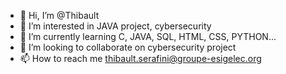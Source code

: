 - 👋 Hi, I’m @Thibault
- 👀 I’m interested in JAVA project, cybersecurity
- 🌱 I’m currently learning C, JAVA, SQL, HTML, CSS, PYTHON...
- 💞️ I’m looking to collaborate on cybersecurity project
- 📫 How to reach me thibault.serafini@groupe-esigelec.org

<!---
Thibault2001/Thibault2001 is a ✨ special ✨ repository because its `README.md` (this file) appears on your GitHub profile.
You can click the Preview link to take a look at your changes.
--->
